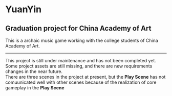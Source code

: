 # YuanYin
## Graduation project for China Academy of Art
This is a archaic music game working with the college students of China Academy of Art.  
****
This project is still under maintenance and has not been completed yet.  
Some project assets are still missing, and there are new requirements changes in the near future.  
There are three scenes in the project at present, but the **Play Scene** has not comuunicated well with other scenes because of the realization of core gameplay in the **Play Scene**
